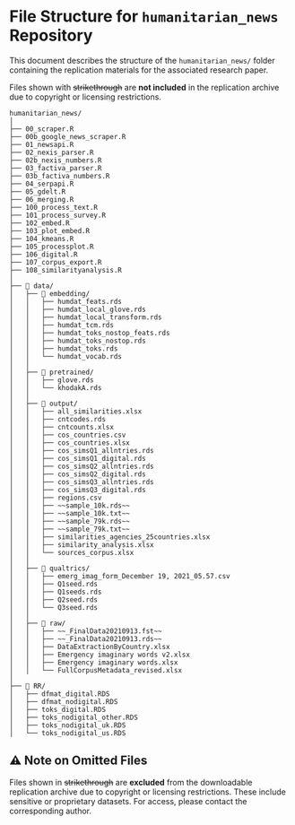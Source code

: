 # File Structure for `humanitarian_news` Repository

This document describes the structure of the `humanitarian_news/` folder containing the replication materials for the associated research paper.

Files shown with ~~strikethrough~~ are **not included** in the replication archive due to copyright or licensing restrictions.

```
humanitarian_news/
│
├── 00_scraper.R
├── 00b_google_news_scraper.R
├── 01_newsapi.R
├── 02_nexis_parser.R
├── 02b_nexis_numbers.R
├── 03_factiva_parser.R
├── 03b_factiva_numbers.R
├── 04_serpapi.R
├── 05_gdelt.R
├── 06_merging.R
├── 100_process_text.R
├── 101_process_survey.R
├── 102_embed.R
├── 103_plot_embed.R
├── 104_kmeans.R
├── 105_processplot.R
├── 106_digital.R
├── 107_corpus_export.R
├── 108_similarityanalysis.R
│
├── 📁 data/
│   ├── 📁 embedding/
│   │   ├── humdat_feats.rds
│   │   ├── humdat_local_glove.rds
│   │   ├── humdat_local_transform.rds
│   │   ├── humdat_tcm.rds
│   │   ├── humdat_toks_nostop_feats.rds
│   │   ├── humdat_toks_nostop.rds
│   │   ├── humdat_toks.rds
│   │   └── humdat_vocab.rds
│   │
│   ├── 📁 pretrained/
│   │   ├── glove.rds
│   │   └── khodakA.rds
│   │
│   ├── 📁 output/
│   │   ├── all_similarities.xlsx
│   │   ├── cntcodes.rds
│   │   ├── cntcounts.xlsx
│   │   ├── cos_countries.csv
│   │   ├── cos_countries.xlsx
│   │   ├── cos_simsQ1_allntries.rds
│   │   ├── cos_simsQ1_digital.rds
│   │   ├── cos_simsQ2_allntries.rds
│   │   ├── cos_simsQ2_digital.rds
│   │   ├── cos_simsQ3_allntries.rds
│   │   ├── cos_simsQ3_digital.rds
│   │   ├── regions.csv
│   │   ├── ~~sample_10k.rds~~
│   │   ├── ~~sample_10k.txt~~
│   │   ├── ~~sample_79k.rds~~
│   │   ├── ~~sample_79k.txt~~
│   │   ├── similarities_agencies_25countries.xlsx
│   │   ├── similarity_analysis.xlsx
│   │   └── sources_corpus.xlsx
│   │
│   ├── 📁 qualtrics/
│   │   ├── emerg_imag_form_December 19, 2021_05.57.csv
│   │   ├── Q1seed.rds
│   │   ├── Q1seeds.rds
│   │   ├── Q2seed.rds
│   │   └── Q3seed.rds
│   │
│   ├── 📁 raw/
│   │   ├── ~~_FinalData20210913.fst~~
│   │   ├── ~~_FinalData20210913.rds~~
│   │   ├── DataExtractionByCountry.xlsx
│   │   ├── Emergency imaginary words v2.xlsx
│   │   ├── Emergency imaginary words.xlsx
│   │   └── FullCorpusMetadata_revised.xlsx
│
├── 📁 RR/
│   ├── dfmat_digital.RDS
│   ├── dfmat_nodigital.RDS
│   ├── toks_digital.RDS
│   ├── toks_nodigital_other.RDS
│   ├── toks_nodigital_uk.RDS
│   └── toks_nodigital_us.RDS
```

## ⚠️ Note on Omitted Files

Files shown in ~~strikethrough~~ are **excluded** from the downloadable replication archive due to copyright or licensing restrictions. These include sensitive or proprietary datasets. For access, please contact the corresponding author.
